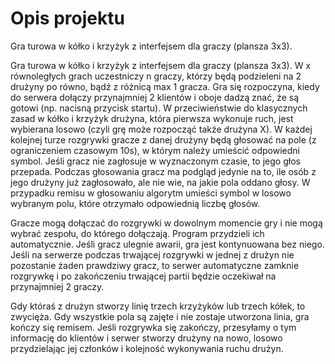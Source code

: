 # Opis projektu

Gra turowa w kółko i krzyżyk z interfejsem dla graczy (plansza 3x3).

Gra turowa w kółko i krzyżyk z interfejsem dla graczy (plansza 3x3).
W x równoległych grach uczestniczy n graczy, którzy będą podzieleni na 2 drużyny po równo, bądź z różnicą max 1 gracza. Gra się rozpoczyna, kiedy do serwera dołączy przynajmniej 2 klientów i oboje dadzą znać, że są gotowi (np. nacisną przycisk startu). W przeciwieństwie do klasycznych zasad w kółko i krzyżyk drużyna, która pierwsza wykonuje ruch, jest wybierana losowo (czyli grę może rozpocząć także drużyna X). W każdej kolejnej turze rozgrywki gracze z danej drużyny będą głosować na pole (z ograniczeniem czasowym 10s), w którym należy umieścić odpowiedni symbol. Jeśli gracz nie zagłosuje w wyznaczonym czasie, to jego głos przepada. Podczas głosowania gracz ma podgląd jedynie na to, ile osób z jego drużyny już zagłosowało, ale nie wie, na jakie pola oddano głosy. W przypadku remisu w głosowaniu algorytm umieści symbol w losowo wybranym polu, które otrzymało odpowiednią liczbę głosów.

Gracze mogą dołączać do rozgrywki w dowolnym momencie gry i nie mogą wybrać zespołu, do którego dołączają. Program przydzieli ich automatycznie. Jeśli gracz ulegnie awarii, gra jest kontynuowana bez niego. Jeśli na serwerze podczas trwającej rozgrywki w jednej z drużyn nie pozostanie żaden prawdziwy gracz, to serwer automatyczne zamknie rozgrywkę i po zakończeniu trwającej partii będzie oczekiwał na przynajmniej 2 graczy.

Gdy któraś z drużyn stworzy linię trzech krzyżyków lub trzech kółek, to zwycięża. Gdy wszystkie pola są zajęte i nie zostaje utworzona linia, gra kończy się remisem. Jeśli rozgrywka się zakończy, przesyłamy o tym informację do klientów i serwer stworzy drużyny na nowo, losowo przydzielając jej członków i kolejność wykonywania ruchu drużyn.

